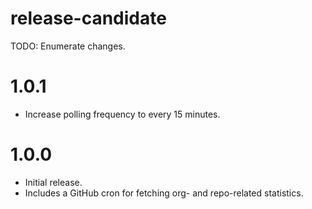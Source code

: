 # release-candidate

 TODO: Enumerate changes.
# 1.0.1

- Increase polling frequency to every 15 minutes.

# 1.0.0

- Initial release.
- Includes a GitHub cron for fetching org- and repo-related statistics.
